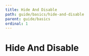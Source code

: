 ```yaml
---
title: Hide And Disable
path: guide/basics/hide-and-disable
parent: guide/basics
ordinal: 1
---
```

# Hide And Disable

<div pbl-example-view="pbl-hide-and-disable-example"></div>
